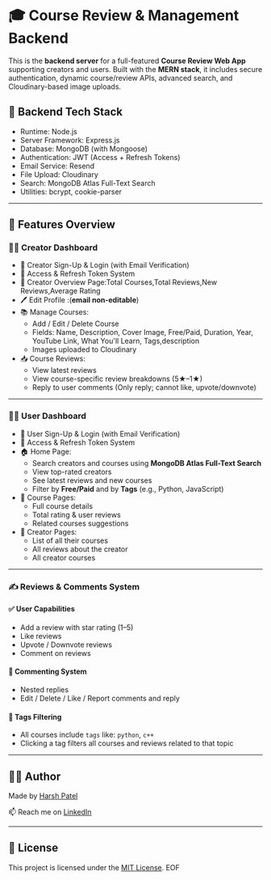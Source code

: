 # 🎓 Course Review & Management Backend

This is the **backend server** for a full-featured **Course Review Web App** supporting creators and users. Built with the **MERN stack**, it includes secure authentication, dynamic course/review APIs, advanced search, and Cloudinary-based image uploads.

## 🧰 Backend Tech Stack

- Runtime:             Node.js
- Server Framework:    Express.js
- Database:            MongoDB (with Mongoose)
- Authentication:      JWT (Access + Refresh Tokens)
- Email Service:       Resend
- File Upload:         Cloudinary
- Search:              MongoDB Atlas Full-Text Search
- Utilities:           bcrypt, cookie-parser


---

## 🚀 Features Overview

### 👨‍🏫 Creator Dashboard
- 🔐 Creator Sign-Up & Login (with Email Verification)
- 🔄 Access & Refresh Token System
- 🧾 Creator Overview Page:Total Courses,Total Reviews,New Reviews,Average Rating
- 🖊️ Edit Profile :(**email non-editable**)
- 📚 Manage Courses:
  - Add / Edit / Delete Course
  - Fields: Name, Description, Cover Image, Free/Paid, Duration, Year, YouTube Link, What You'll Learn, Tags,description
  - Images uploaded to Cloudinary
- 📥 Course Reviews:
  - View latest reviews
  - View course-specific review breakdowns (5★–1★)
  - Reply to user comments (Only reply; cannot like, upvote/downvote)

---

### 🙋‍♂️ User Dashboard
- 🔐 User Sign-Up & Login (with Email Verification)
- 🔄 Access & Refresh Token System
- 🏠 Home Page:
  - Search creators and courses using **MongoDB Atlas Full-Text Search**
  - View top-rated creators
  - See latest reviews and new courses
  - Filter by **Free/Paid** and by **Tags** (e.g., Python, JavaScript)
- 📄 Course Pages:
  - Full course details
  - Total rating & user reviews
  - Related courses suggestions
- 🧾 Creator Pages:
  - List of all their courses
  - All reviews about the creator
  - All creator courses

---

### ✍️ Reviews & Comments System

#### ✅ User Capabilities
- Add a review with star rating (1–5)
- Like reviews
- Upvote / Downvote reviews
- Comment on reviews

#### 💬 Commenting System
- Nested replies
- Edit / Delete / Like / Report comments and reply

#### 🎯 Tags Filtering
- All courses include `tags` like: `python`, `c++`
- Clicking a tag filters all courses and reviews related to that topic

---

## 🧑‍💻 Author

Made by [Harsh Patel](https://github.com/harsh-coder-desgin)

📫 Reach me on [LinkedIn](https://www.linkedin.com/in/harsh-patel-2b3405303/)  

---

## 📝 License

This project is licensed under the [MIT License](LICENSE).
EOF
